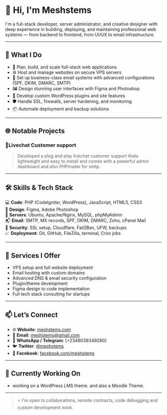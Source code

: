 # 👋 Hi, I'm Meshstems

I'm a full-stack developer, server administrator, and creative designer with deep experience in building, deploying, and maintaining professional web systems — from backend to frontend, from UI/UX to email infrastructure.

---

## 💼 What I Do

- 🧠 Plan, build, and scale full-stack web applications
- ⚙️ Host and manage websites on secure VPS servers
- 📧 Set up business-class email systems with advanced configurations (SPF, DKIM, DMARC, SMTP)
- 🖼️ Design stunning user interfaces with Figma and Photoshop
- 🔌 Develop custom WordPress plugins and site features
- 🛡️ Handle SSL, firewalls, server hardening, and monitoring
- 📦 Automate deployment and backup solutions

---

## 🌐 Notable Projects

### 🔹Livechat Customer support
> Developed a plug and play livechat customer support thats lightweight and easy to install and comes with a powerful admin dashboard and also PHPmailer for smtp. 

---

## 🛠️ Skills & Tech Stack
💻 **Code**: PHP (CodeIgniter, WordPress), JavaScript, HTML5, CSS3  
🎨 **Design**: Figma, Adobe Photoshop  
📡 **Servers**: Ubuntu, Apache/Nginx, MySQL, phpMyAdmin  
📬 **Email**: SMTP, MX records, SPF, DKIM, DMARC, Zoho, cPanel Mail  
🔐 **Security**: SSL setup, Cloudflare, Fail2Ban, UFW, backups  
📈 **Deployment**: Git, GitHub, FileZilla, terminal, Cron jobs

---

## 🔧 Services I Offer

- VPS setup and full website deployment
- Email hosting with custom domains
- Advanced DNS & email security configuration
- Plugin/theme development
- Figma design to code implementation
- Full tech stack consulting for startups

---

## 📫 Let’s Connect

- 🌐 **Website**: [meshstems.com](https://meshstems.com)  
- 📧 **Email**: [meshstems@gmail.com](mailto:meshstems@gmail.com)  
- 📱 **WhatsApp / Telegram**: [+2348039349280]  
- 🐦 **Twitter**: [@meshstems](https://twitter.com/meshstems)  
- 📘 **Facebook**: [facebook.com/meshstems](https://facebook.com/meshstems)

---

## 🚀 Currently Working On

- working on a WordPress LMS theme. and also a Moodle Theme.

---

> ⭐ I'm open to collaborations, remote contracts, code debugging and custom development work.

